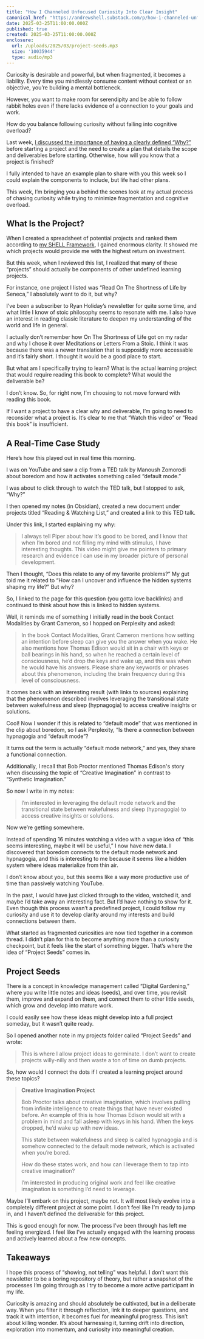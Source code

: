```yaml
---
title: "How I Channeled Unfocused Curiosity Into Clear Insight"
canonical_href: "https://andrewshell.substack.com/p/how-i-channeled-unfocused-curiosity"
date: 2025-03-25T11:00:00.000Z
published: true
created: 2025-03-25T11:00:00.000Z
enclosure:
  url: /uploads/2025/03/project-seeds.mp3
  size: '10035944'
  type: audio/mp3
---
```


Curiosity is desirable and powerful, but when fragmented, it becomes a liability. Every time you mindlessly consume content without context or an objective, you’re building a mental bottleneck.

However, you want to make room for serendipity and be able to follow rabbit holes even if there lacks evidence of a connection to your goals and work.

How do you balance following curiosity without falling into cognitive overload?

Last week, [I discussed the importance of having a clearly defined “Why?”](https://blog.andrewshell.org/essays/useful-learning/) before starting a project and the need to create a plan that details the scope and deliverables before starting. Otherwise, how will you know that a project is finished?

I fully intended to have an example plan to share with you this week so I could explain the components to include, but life had other plans.

This week, I’m bringing you a behind the scenes look at my actual process of chasing curiosity while trying to minimize fragmentation and cognitive overload.

## What Is the Project?

When I created a spreadsheet of potential projects and ranked them according to [my SHELL Framework](https://blog.andrewshell.org/essays/shell-framework/), I gained enormous clarity. It showed me which projects would provide me with the highest return on investment.

But this week, when I reviewed this list, I realized that many of these “projects” should actually be components of other undefined learning projects.

For instance, one project I listed was “Read On The Shortness of Life by Seneca,” I absolutely want to do it, but why?

I’ve been a subscriber to Ryan Holiday’s newsletter for quite some time, and what little I know of stoic philosophy seems to resonate with me. I also have an interest in reading classic literature to deepen my understanding of the world and life in general.

I actually don’t remember how On The Shortness of Life got on my radar and why I chose it over Meditations or Letters From a Stoic. I think it was because there was a newer translation that is supposidly more accessable and it’s fairly short. I thought it would be a good place to start.

But what am I specifically trying to learn? What is the actual learning project that would require reading this book to complete? What would the deliverable be?

I don’t know. So, for right now, I’m choosing to not move forward with reading this book.

If I want a project to have a clear why and deliverable, I’m going to need to reconsider what a project is. It’s clear to me that “Watch this video” or “Read this book” is insufficient.

## A Real-Time Case Study

Here’s how this played out in real time this morning.

I was on YouTube and saw a clip from a TED talk by Manoush Zomorodi about boredom and how it activates something called “default mode.”

I was about to click through to watch the TED talk, but I stopped to ask, “Why?”

I then opened my notes (in Obsidian), created a new document under projects titled “Reading & Watching List,” and created a link to this TED talk.

Under this link, I started explaining my why:

> I always tell Piper about how it’s good to be bored, and I know that when I’m bored and not filling my mind with stimulus, I have interesting thoughts. This video might give me pointers to primary research and evidence I can use in my broader picture of personal development.

Then I thought, “Does this relate to any of my favorite problems?” My gut told me it related to “How can I uncover and influence the hidden systems shaping my life?” But why?

So, I linked to the page for this question (you gotta love backlinks) and continued to think about how this is linked to hidden systems.

Well, it reminds me of something I initially read in the book Contact Modalities by Grant Cameron, so I hopped on Perplexity and asked:

> In the book Contact Modalities, Grant Cameron mentions how setting an intention before sleep can give you the answer when you wake. He also mentions how Thomas Edison would sit in a chair with keys or ball bearings in his hand, so when he reached a certain level of consciousness, he’d drop the keys and wake up, and this was when he would have his answers. Please share any keywords or phrases about this phenomenon, including the brain frequency during this level of consciousness.

It comes back with an interesting result (with links to sources) explaining that the phenomenon described involves leveraging the transitional state between wakefulness and sleep (hypnagogia) to access creative insights or solutions.

Cool! Now I wonder if this is related to “default mode” that was mentioned in the clip about boredom, so I ask Perplexity, “Is there a connection between hypnagogia and “default mode”?

It turns out the term is actually “default mode network,” and yes, they share a functional connection.

Additionally, I recall that Bob Proctor mentioned Thomas Edison's story when discussing the topic of “Creative Imagination” in contrast to “Synthetic Imagination.”

So now I write in my notes:

> I’m interested in leveraging the default mode network and the transitional state between wakefulness and sleep (hypnagogia) to access creative insights or solutions.

Now we’re getting somewhere.

Instead of spending 16 minutes watching a video with a vague idea of “this seems interesting, maybe it will be useful,” I now have new data. I discovered that boredom connects to the default mode network and hypnagogia, and this is interesting to me because it seems like a hidden system where ideas materialize from thin air.

I don’t know about you, but this seems like a way more productive use of time than passively watching YouTube.

In the past, I would have just clicked through to the video, watched it, and maybe I’d take away an interesting fact. But I’d have nothing to show for it. Even though this process wasn’t a predefined project, I could follow my curiosity and use it to develop clarity around my interests and build connections between them.

What started as fragmented curiosities are now tied together in a common thread. I didn’t plan for this to become anything more than a curiosity checkpoint, but it feels like the start of something bigger. That’s where the idea of “Project Seeds” comes in.

## Project Seeds

There is a concept in knowledge management called “Digital Gardening,” where you write little notes and ideas (seeds), and over time, you revisit them, improve and expand on them, and connect them to other little seeds, which grow and develop into mature work.

I could easily see how these ideas might develop into a full project someday, but it wasn’t quite ready.

So I opened another note in my projects folder called “Project Seeds” and wrote:

> This is where I allow project ideas to germinate. I don’t want to create projects willy-nilly and then waste a ton of time on dumb projects.

So, how would I connect the dots if I created a learning project around these topics?

> **Creative Imagination Project**
> 
> Bob Proctor talks about creative imagination, which involves pulling from infinite intelligence to create things that have never existed before. An example of this is how Thomas Edison would sit with a problem in mind and fall asleep with keys in his hand. When the keys dropped, he’d wake up with new ideas.
> 
> This state between wakefulness and sleep is called hypnagogia and is somehow connected to the default mode network, which is activated when you’re bored.
> 
> How do these states work, and how can I leverage them to tap into creative imagination?
> 
> I’m interested in producing original work and feel like creative imagination is something I’d need to leverage.

Maybe I’ll embark on this project, maybe not. It will most likely evolve into a completely different project at some point. I don’t feel like I’m ready to jump in, and I haven’t defined the deliverable for this project.

This is good enough for now. The process I’ve been through has left me feeling energized. I feel like I’ve actually engaged with the learning process and actively learned about a few new concepts.

## Takeaways

I hope this process of “showing, not telling” was helpful. I don’t want this newsletter to be a boring repository of theory, but rather a snapshot of the processes I’m going through as I try to become a more active participant in my life.

Curiosity is amazing and should absolutely be cultivated, but in a deliberate way. When you filter it through reflection, link it to deeper questions, and track it with intention, it becomes fuel for meaningful progress. This isn’t about killing wonder. It’s about harnessing it, turning drift into direction, exploration into momentum, and curiosity into meaningful creation.
